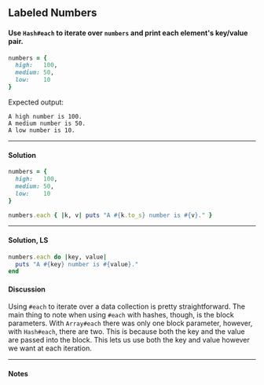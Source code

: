 ## Labeled Numbers
#### Use `Hash#each` to iterate over `numbers` and print each element's key/value pair.
```ruby
numbers = {
  high:   100,
  medium: 50,
  low:    10
}
```
Expected output:
```
A high number is 100.
A medium number is 50.
A low number is 10.
```
___
#### Solution
```ruby
numbers = {
  high:   100,
  medium: 50,
  low:    10
}

numbers.each { |k, v| puts "A #{k.to_s} number is #{v}." }
```
___
#### Solution, LS
```ruby
numbers.each do |key, value|
  puts "A #{key} number is #{value}."
end
```
#### Discussion
Using `#each` to iterate over a data collection is pretty straightforward. The main thing to note when using `#each` with hashes, though, is the block parameters. With `Array#each` there was only one block parameter, however, with `Hash#each`, there are two. This is because both the key and the value are passed into the block. This lets us use both the key and value however we want at each iteration.
___
#### Notes
